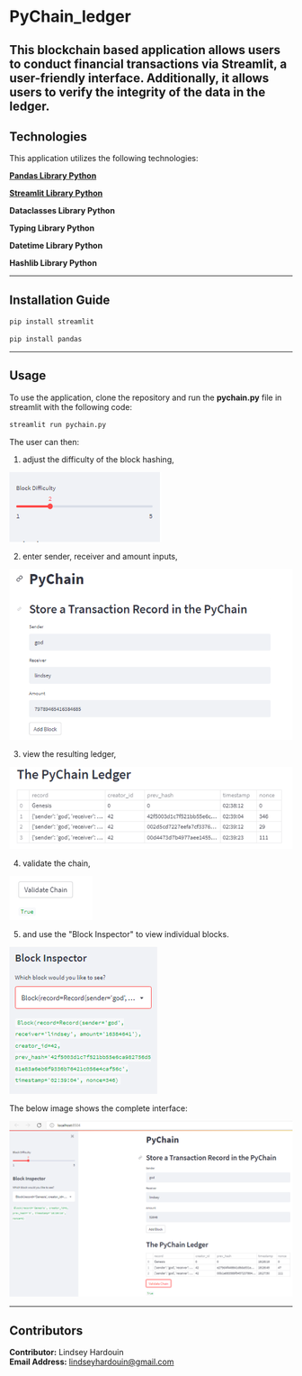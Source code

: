 # PyChain_ledger

This blockchain based application allows users to conduct financial transactions via Streamlit, a user-friendly interface. Additionally, it allows users to verify the integrity of the data in the ledger.
---

## Technologies

This application utilizes the following technologies:

**[Pandas Library Python](https://pandas.pydata.org/)** 

**[Streamlit Library Python](https://streamlit.io/)** 

**Dataclasses Library Python** 

**Typing Library Python**

**Datetime Library Python** 

**Hashlib Library Python**


---

## Installation Guide

```python
pip install streamlit
```
```python
pip install pandas
```

---

## Usage

To use the application, clone the repository and run the **pychain.py** file in streamlit with the following code:

```python
streamlit run pychain.py
```

The user can then:
1) adjust the difficulty of the block hashing, 

![Block Difficulty](images/difficulty.PNG)

2) enter sender, receiver and amount inputs, 

![User Inputs](images/inputs.PNG)

3) view the resulting ledger, 

![PyChain Ledger](images/ledger.PNG)

4) validate the chain, 

![Validate Chain](images/validate.PNG)

5) and use the "Block Inspector" to view individual blocks. 

![Block Inspector](images/inspector.PNG)


The below image shows the complete interface:

![Streamlit Interface](images/st.PNG)


---

 
## Contributors

**Contributor:** Lindsey Hardouin<br>
**Email Address:** lindseyhardouin@gmail.com<br>
